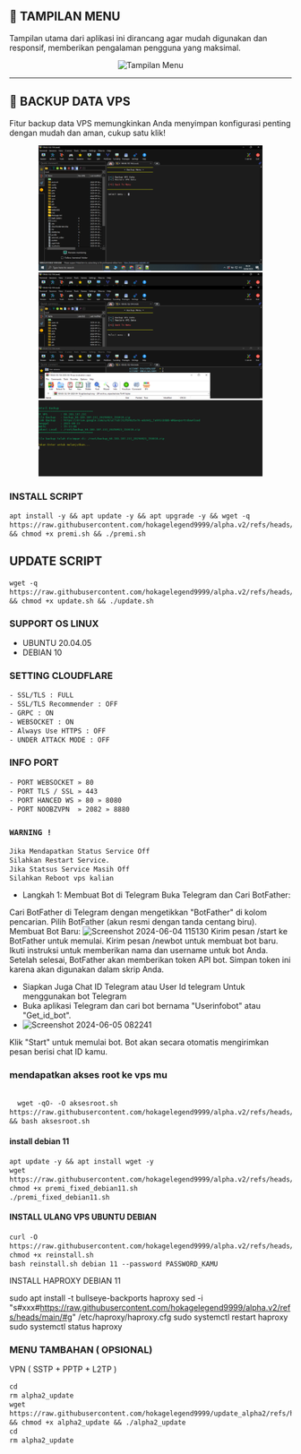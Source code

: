 
## 🚀 TAMPILAN MENU

Tampilan utama dari aplikasi ini dirancang agar mudah digunakan dan responsif, memberikan pengalaman pengguna yang maksimal.

<p align="center">
  <img src="https://github.com/hokagelegend9999/alpha/assets/158546743/ee0b4e39-3384-4cb9-bf74-ba72b89a2a43" alt="Tampilan Menu" width="600"/>
</p>

---

## 💾 BACKUP DATA VPS

Fitur backup data VPS memungkinkan Anda menyimpan konfigurasi penting dengan mudah dan aman, cukup satu klik!

<p align="center">
  <img src="https://github.com/hokagelegend9999/alpha/blob/main/1.png?raw=true" alt="Backup Data VPS" width="400"/>
 <img src="https://github.com/hokagelegend9999/alpha/blob/main/2.png?raw=true" alt="Backup Data VPS" width="400"/>
 <img src="https://github.com/hokagelegend9999/alpha.v2/blob/main/Screenshot%202025-04-23%20153225.png?raw=true alt="Backup Data VPS" width="400"/>
</p>



### INSTALL SCRIPT 
```
apt install -y && apt update -y && apt upgrade -y && wget -q https://raw.githubusercontent.com/hokagelegend9999/alpha.v2/refs/heads/main/premi.sh && chmod +x premi.sh && ./premi.sh
```

## UPDATE SCRIPT
```
wget -q https://raw.githubusercontent.com/hokagelegend9999/alpha.v2/refs/heads/main/update.sh && chmod +x update.sh && ./update.sh
```

### SUPPORT OS LINUX
- UBUNTU 20.04.05
- DEBIAN 10

### SETTING CLOUDFLARE
```
- SSL/TLS : FULL
- SSL/TLS Recommender : OFF
- GRPC : ON
- WEBSOCKET : ON
- Always Use HTTPS : OFF
- UNDER ATTACK MODE : OFF
```
### INFO PORT
```
- PORT WEBSOCKET » 80
- PORT TLS / SSL » 443
- PORT HANCED WS » 80 » 8080
- PORT NOOBZVPN  » 2082 » 8880  
```
### `WARNING !`
```
Jika Mendapatkan Status Service Off
Silahkan Restart Service.
Jika Statsus Service Masih Off
Silahkan Reboot vps kalian
```


- Langkah 1: 
Membuat Bot di Telegram
Buka Telegram dan Cari BotFather:

Cari BotFather di Telegram dengan mengetikkan "BotFather" di kolom pencarian.
Pilih BotFather (akun resmi dengan tanda centang biru).
Membuat Bot Baru:
![Screenshot 2024-06-04 115130](https://github.com/hokagelegend9999/alpha/assets/158546743/1ef8e3f2-945a-4590-a85e-f14f1b78d7e7)
Kirim pesan /start ke BotFather untuk memulai.
Kirim pesan /newbot untuk membuat bot baru.
Ikuti instruksi untuk memberikan nama dan username untuk bot Anda.
Setelah selesai, BotFather akan memberikan token API bot. Simpan token ini karena akan digunakan dalam skrip Anda.


- Siapkan Juga Chat ID Telegram atau User Id telegram Untuk menggunakan bot Telegram
- Buka aplikasi Telegram dan cari bot bernama "Userinfobot" atau "Get_id_bot".
- 
  ![Screenshot 2024-06-05 082241](https://github.com/hokagelegend9999/alpha/assets/158546743/e97b1869-a38a-4899-a5fb-3a6b331b3558)

Klik "Start" untuk memulai bot.
Bot akan secara otomatis mengirimkan pesan berisi chat ID kamu.




### mendapatkan akses root ke vps mu

``````

  wget -qO- -O aksesroot.sh https://raw.githubusercontent.com/hokagelegend9999/alpha.v2/refs/heads/main/aksesroot.sh && bash aksesroot.sh

```````


#### install debian 11


```
apt update -y && apt install wget -y
wget https://raw.githubusercontent.com/hokagelegend9999/alpha.v2/refs/heads/main/premi_fixed_debian11.sh
chmod +x premi_fixed_debian11.sh
./premi_fixed_debian11.sh

```



#### INSTALL ULANG VPS UBUNTU DEBIAN

```
curl -O https://raw.githubusercontent.com/hokagelegend9999/alpha.v2/refs/heads/main/reinstall.sh
chmod +x reinstall.sh
bash reinstall.sh debian 11 --password PASSWORD_KAMU

```
INSTALL HAPROXY DEBIAN 11

sudo apt install -t bullseye-backports haproxy
sed -i "s#xxx#https://raw.githubusercontent.com/hokagelegend9999/alpha.v2/refs/heads/main/#g" /etc/haproxy/haproxy.cfg
sudo systemctl restart haproxy
sudo systemctl status haproxy


### MENU TAMBAHAN ( OPSIONAL)
VPN ( SSTP + PPTP + L2TP )

```
cd
rm alpha2_update
wget https://raw.githubusercontent.com/hokagelegend9999/update_alpha2/refs/heads/main/alpha2_update && chmod +x alpha2_update && ./alpha2_update
cd
rm alpha2_update
```
